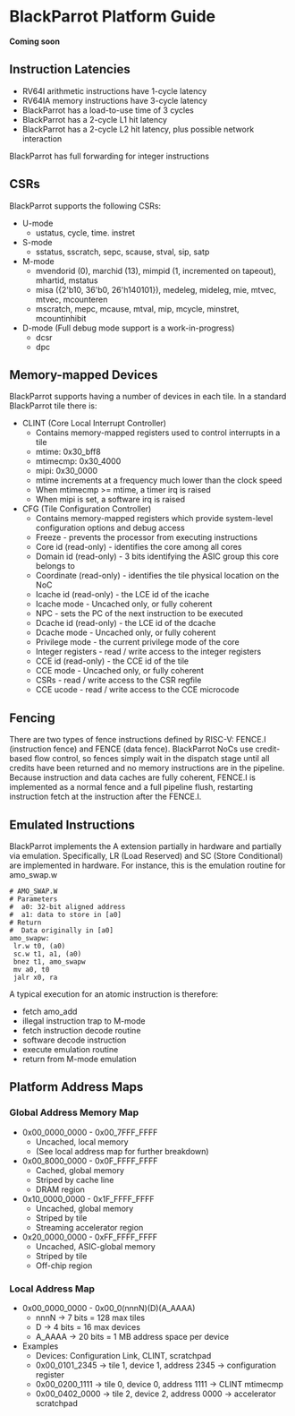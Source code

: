 # BlackParrot Platform Guide
**Coming soon**

## Instruction Latencies
* RV64I arithmetic instructions have 1-cycle latency
* RV64IA memory instructions have 3-cycle latency
* BlackParrot has a load-to-use time of 3 cycles
* BlackParrot has a 2-cycle L1 hit latency
* BlackParrot has a 2-cycle L2 hit latency, plus possible network interaction

BlackParrot has full forwarding for integer instructions

## CSRs
BlackParrot supports the following CSRs:
* U-mode
  * ustatus, cycle, time. instret
* S-mode
  * sstatus, sscratch, sepc, scause, stval, sip, satp
* M-mode
  * mvendorid (0), marchid (13), mimpid (1, incremented on tapeout), mhartid, mstatus
  * misa ({2'b10, 36'b0, 26'h140101}), medeleg, mideleg, mie, mtvec, mtvec, mcounteren
  * mscratch, mepc, mcause, mtval, mip, mcycle, minstret, mcountinhibit
* D-mode (Full debug mode support is a work-in-progress)
  * dcsr
  * dpc

## Memory-mapped Devices
BlackParrot supports having a number of devices in each tile. In a standard BlackParrot tile there is:
* CLINT (Core Local Interrupt Controller)
  * Contains memory-mapped registers used to control interrupts in a tile
  * mtime: 0x30_bff8
  * mtimecmp: 0x30_4000
  * mipi: 0x30_0000
  * mtime increments at a frequency much lower than the clock speed
  * When mtimecmp >= mtime, a timer irq is raised
  * When mipi is set, a software irq is raised
* CFG (Tile Configuration Controller)
  * Contains memory-mapped registers which provide system-level configuration options and debug access
  * Freeze - prevents the processor from executing instructions
  * Core id (read-only) - identifies the core among all cores
  * Domain id (read-only) - 3 bits identifying the ASIC group this core belongs to
  * Coordinate (read-only) - identifies the tile physical location on the NoC
  * Icache id (read-only) - the LCE id of the icache
  * Icache mode - Uncached only, or fully coherent
  * NPC - sets the PC of the next instruction to be executed
  * Dcache id (read-only) - the LCE id of the dcache
  * Dcache mode - Uncached only, or fully coherent
  * Privilege mode - the current privilege mode of the core
  * Integer registers - read / write access to the integer registers
  * CCE id (read-only) - the CCE id of the tile
  * CCE mode - Uncached only, or fully coherent
  * CSRs - read / write access to the CSR regfile
  * CCE ucode - read / write access to the CCE microcode

## Fencing
There are two types of fence instructions defined by RISC-V: FENCE.I (instruction fence) and FENCE
(data fence). BlackParrot NoCs use credit-based flow control, so fences simply wait in the dispatch
stage until all credits have been returned and no memory instructions are in the pipeline. Because
instruction and data caches are fully coherent, FENCE.I is implemented as a normal fence and a full
pipeline flush, restarting instruction fetch at the instruction after the FENCE.I.

## Emulated Instructions
BlackParrot implements the A extension partially in hardware and partially via emulation.
Specifically, LR (Load Reserved) and SC (Store Conditional) are implemented in hardware. For
instance, this is the emulation routine for amo_swap.w

    # AMO_SWAP.W
    # Parameters
    #  a0: 32-bit aligned address
    #  a1: data to store in [a0]
    # Return
    #  Data originally in [a0]
    amo_swapw:
     lr.w t0, (a0)
     sc.w t1, a1, (a0)
     bnez t1, amo_swapw
     mv a0, t0
     jalr x0, ra

A typical execution for an atomic instruction is therefore:
* fetch amo_add
* illegal instruction trap to M-mode
* fetch instruction decode routine
* software decode instruction
* execute emulation routine
* return from M-mode emulation 

## Platform Address Maps
### Global Address Memory Map
* 0x00_0000_0000 - 0x00_7FFF_FFFF
  * Uncached, local memory
  * (See local address map for further breakdown)
* 0x00_8000_0000 - 0x0F_FFFF_FFFF
  * Cached, global memory
  * Striped by cache line
  * DRAM region
* 0x10_0000_0000 - 0x1F_FFFF_FFFF
  * Uncached, global memory
  * Striped by tile
  * Streaming accelerator region
* 0x20_0000_0000 - 0xFF_FFFF_FFFF
  * Uncached, ASIC-global memory
  * Striped by tile
  * Off-chip region

### Local Address Map
* 0x00_0000_0000 - 0x00_0(nnnN)(D)(A_AAAA)
  * nnnN -> 7 bits = 128 max tiles
  * D -> 4 bits = 16 max devices
  * A_AAAA -> 20 bits = 1 MB address space per device
* Examples
  * Devices: Configuration Link, CLINT, scratchpad
  * 0x00_0101_2345 -> tile 1, device 1, address 2345 -> configuration register
  * 0x00_0200_1111 -> tile 0, device 0, address 1111 -> CLINT mtimecmp
  * 0x00_0402_0000 -> tile 2, device 2, address 0000 -> accelerator scratchpad

